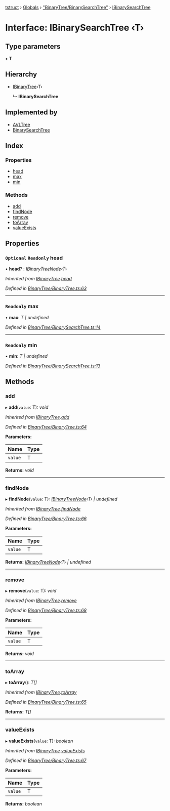 [tstruct](../README.md) › [Globals](../globals.md) › ["BinaryTree/BinarySearchTree"](../modules/_binarytree_binarysearchtree_.md) › [IBinarySearchTree](_binarytree_binarysearchtree_.ibinarysearchtree.md)

# Interface: IBinarySearchTree ‹**T**›

## Type parameters

▪ **T**

## Hierarchy

* [IBinaryTree](_binarytree_binarytree_.ibinarytree.md)‹T›

  ↳ **IBinarySearchTree**

## Implemented by

* [AVLTree](../classes/_binarytree_avltree_.avltree.md)
* [BinarySearchTree](../classes/_binarytree_binarysearchtree_.binarysearchtree.md)

## Index

### Properties

* [head](_binarytree_binarysearchtree_.ibinarysearchtree.md#optional-readonly-head)
* [max](_binarytree_binarysearchtree_.ibinarysearchtree.md#readonly-max)
* [min](_binarytree_binarysearchtree_.ibinarysearchtree.md#readonly-min)

### Methods

* [add](_binarytree_binarysearchtree_.ibinarysearchtree.md#add)
* [findNode](_binarytree_binarysearchtree_.ibinarysearchtree.md#findnode)
* [remove](_binarytree_binarysearchtree_.ibinarysearchtree.md#remove)
* [toArray](_binarytree_binarysearchtree_.ibinarysearchtree.md#toarray)
* [valueExists](_binarytree_binarysearchtree_.ibinarysearchtree.md#valueexists)

## Properties

### `Optional` `Readonly` head

• **head**? : *[IBinaryTreeNode](_binarytree_binarytree_.ibinarytreenode.md)‹T›*

*Inherited from [IBinaryTree](_binarytree_binarytree_.ibinarytree.md).[head](_binarytree_binarytree_.ibinarytree.md#optional-readonly-head)*

*Defined in [BinaryTree/BinaryTree.ts:63](https://github.com/powerofsoul/tstruct/blob/722736b/src/BinaryTree/BinaryTree.ts#L63)*

___

### `Readonly` max

• **max**: *T | undefined*

*Defined in [BinaryTree/BinarySearchTree.ts:14](https://github.com/powerofsoul/tstruct/blob/722736b/src/BinaryTree/BinarySearchTree.ts#L14)*

___

### `Readonly` min

• **min**: *T | undefined*

*Defined in [BinaryTree/BinarySearchTree.ts:13](https://github.com/powerofsoul/tstruct/blob/722736b/src/BinaryTree/BinarySearchTree.ts#L13)*

## Methods

###  add

▸ **add**(`value`: T): *void*

*Inherited from [IBinaryTree](_binarytree_binarytree_.ibinarytree.md).[add](_binarytree_binarytree_.ibinarytree.md#add)*

*Defined in [BinaryTree/BinaryTree.ts:64](https://github.com/powerofsoul/tstruct/blob/722736b/src/BinaryTree/BinaryTree.ts#L64)*

**Parameters:**

Name | Type |
------ | ------ |
`value` | T |

**Returns:** *void*

___

###  findNode

▸ **findNode**(`value`: T): *[IBinaryTreeNode](_binarytree_binarytree_.ibinarytreenode.md)‹T› | undefined*

*Inherited from [IBinaryTree](_binarytree_binarytree_.ibinarytree.md).[findNode](_binarytree_binarytree_.ibinarytree.md#findnode)*

*Defined in [BinaryTree/BinaryTree.ts:66](https://github.com/powerofsoul/tstruct/blob/722736b/src/BinaryTree/BinaryTree.ts#L66)*

**Parameters:**

Name | Type |
------ | ------ |
`value` | T |

**Returns:** *[IBinaryTreeNode](_binarytree_binarytree_.ibinarytreenode.md)‹T› | undefined*

___

###  remove

▸ **remove**(`value`: T): *void*

*Inherited from [IBinaryTree](_binarytree_binarytree_.ibinarytree.md).[remove](_binarytree_binarytree_.ibinarytree.md#remove)*

*Defined in [BinaryTree/BinaryTree.ts:68](https://github.com/powerofsoul/tstruct/blob/722736b/src/BinaryTree/BinaryTree.ts#L68)*

**Parameters:**

Name | Type |
------ | ------ |
`value` | T |

**Returns:** *void*

___

###  toArray

▸ **toArray**(): *T[]*

*Inherited from [IBinaryTree](_binarytree_binarytree_.ibinarytree.md).[toArray](_binarytree_binarytree_.ibinarytree.md#toarray)*

*Defined in [BinaryTree/BinaryTree.ts:65](https://github.com/powerofsoul/tstruct/blob/722736b/src/BinaryTree/BinaryTree.ts#L65)*

**Returns:** *T[]*

___

###  valueExists

▸ **valueExists**(`value`: T): *boolean*

*Inherited from [IBinaryTree](_binarytree_binarytree_.ibinarytree.md).[valueExists](_binarytree_binarytree_.ibinarytree.md#valueexists)*

*Defined in [BinaryTree/BinaryTree.ts:67](https://github.com/powerofsoul/tstruct/blob/722736b/src/BinaryTree/BinaryTree.ts#L67)*

**Parameters:**

Name | Type |
------ | ------ |
`value` | T |

**Returns:** *boolean*
